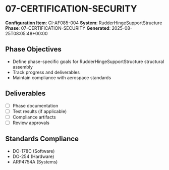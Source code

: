 # 07-CERTIFICATION-SECURITY

**Configuration Item**: CI-AF085-004
**System**: RudderHingeSupportStructure
**Phase**: 07-CERTIFICATION-SECURITY
**Generated**: 2025-08-25T08:05:48+00:00

## Phase Objectives
- Define phase-specific goals for RudderHingeSupportStructure structural assembly
- Track progress and deliverables
- Maintain compliance with aerospace standards

## Deliverables
- [ ] Phase documentation
- [ ] Test results (if applicable)
- [ ] Compliance artifacts
- [ ] Review approvals

## Standards Compliance
- DO-178C (Software)
- DO-254 (Hardware)
- ARP4754A (Systems)

